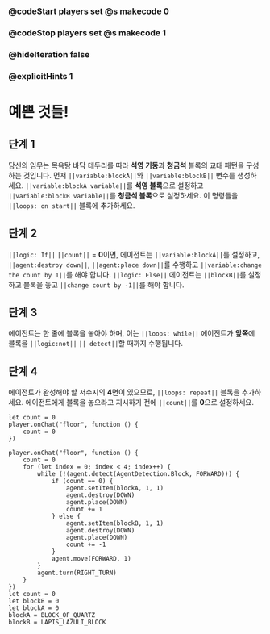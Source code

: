 ### @codeStart players set @s makecode 0
### @codeStop players set @s makecode 1

### @hideIteration false 
### @explicitHints 1

# 예쁜 것들!

## 단계 1
당신의 임무는 목욕탕 바닥 테두리를 따라 **석영 기둥**과 **청금석** 블록의 교대 패턴을 구성하는 것입니다. 먼저 ``||variable:blockA||``와 ``||variable:blockB||`` 변수를 생성하세요. ``||variable:blockA variable||``를 **석영 블록**으로 설정하고 ``||variable:blockB variable||``를 **청금석 블록**으로 설정하세요. 이 명령들을 ``||loops: on start||`` 블록에 추가하세요.

## 단계 2
``||logic: If||`` ``||count||`` = **0**이면, 에이전트는 ``||variable:blockA||``를 설정하고, ``||agent:destroy down||``, ``||agent:place down||``를 수행하고 ``||variable:change the count by 1||``를 해야 합니다. ``||logic: Else||`` 에이전트는 ``||blockB||``를 설정하고 블록을 놓고 ``||change count by -1||``를 해야 합니다.

## 단계 3
에이전트는 한 줄에 블록을 놓아야 하며, 이는 ``||loops: while||`` 에이전트가 **앞쪽**에 블록을 ``||logic:not||`` ``|| detect||``할 때까지 수행됩니다.

## 단계 4
에이전트가 완성해야 할 저수지의 **4**면이 있으므로, ``||loops: repeat||`` 블록을 추가하세요. 에이전트에게 블록을 놓으라고 지시하기 전에 ``||count||``를 **0**으로 설정하세요.

```template
let count = 0
player.onChat("floor", function () {
    count = 0
})
```


```ghost
player.onChat("floor", function () {
    count = 0
    for (let index = 0; index < 4; index++) {
        while (!(agent.detect(AgentDetection.Block, FORWARD))) {
            if (count == 0) {
                agent.setItem(blockA, 1, 1)
                agent.destroy(DOWN)
                agent.place(DOWN)
                count += 1
            } else {
                agent.setItem(blockB, 1, 1)
                agent.destroy(DOWN)
                agent.place(DOWN)
                count += -1
            }
            agent.move(FORWARD, 1)
        }
        agent.turn(RIGHT_TURN)
    }
})
let count = 0
let blockB = 0
let blockA = 0
blockA = BLOCK_OF_QUARTZ
blockB = LAPIS_LAZULI_BLOCK
```
